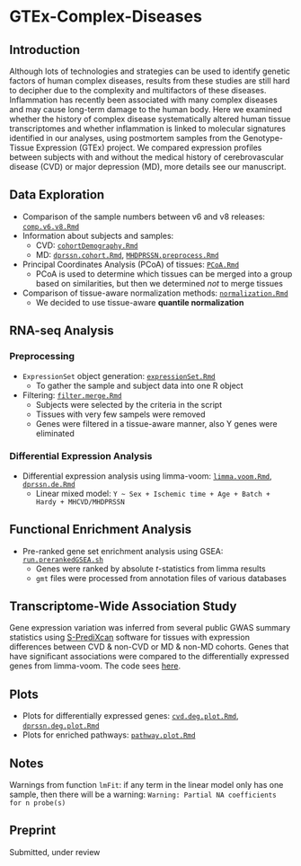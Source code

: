 # GTEx-Complex-Diseases

## Introduction
Although lots of technologies and strategies can be used to identify genetic factors of human complex diseases, results from these studies are still hard to decipher due to the complexity and multifactors of these diseases. Inflammation has recently been associated with many complex diseases and may cause long-term damage to the human body. Here we examined whether the history of complex disease systematically altered human tissue transcriptomes and whether inflammation is linked to molecular signatures identified in our analyses, using postmortem samples from the Genotype-Tissue Expression (GTEx) project. We compared expression profiles between subjects with and without the medical history of cerebrovascular disease (CVD) or major depression (MD), more details see our manuscript.

## Data Exploration
- Comparison of the sample numbers between v6 and v8 releases: [`comp.v6.v8.Rmd`](exploration/comp.v6.v8.Rmd)
- Information about subjects and samples: 
	- CVD: [`cohortDemography.Rmd`](exploration/cohortDemography.Rmd)
	- MD: [`dprssn.cohort.Rmd`](exploration/dprssn.cohort.Rmd), [`MHDPRSSN.preprocess.Rmd`](exploration/MHDPRSSN.preprocess.Rmd)
- Principal Coordinates Analysis (PCoA) of tissues: [`PCoA.Rmd`](exploration/PCoA.Rmd) 
	- PCoA is used to determine which tissues can be merged into a group based on similarities, but then we determined _not_ to merge tissues
- Comparison of tissue-aware normalization methods: [`normalization.Rmd`](exploration/normalization.Rmd)
	- We decided to use tissue-aware **quantile normalization**

## RNA-seq Analysis
### Preprocessing
- `ExpressionSet` object generation: [`expressionSet.Rmd`](DEanalysis/expressionSet.Rmd)
	- To gather the sample and subject data into one R object
- Filtering: [`filter.merge.Rmd`](DEanalysis/filter.merge.Rmd)
	- Subjects were selected by the criteria in the script
	- Tissues with very few sampels were removed
	- Genes were filtered in a tissue-aware manner, also Y genes were eliminated

### Differential Expression Analysis
- Differential expression analysis using limma-voom: [`limma.voom.Rmd`](DEanalysis/limma.voom.Rmd), [`dprssn.de.Rmd`](DEanalysis/dprssn.de.Rmd)
	- Linear mixed model: `Y ~ Sex + Ischemic time + Age + Batch + Hardy + MHCVD/MHDPRSSN`

## Functional Enrichment Analysis
- Pre-ranked gene set enrichment analysis using GSEA: [`run.prerankedGSEA.sh`](gsea/run.prerankedGSEA.sh)
	- Genes were ranked by absolute _t_-statistics from limma results
	- `gmt` files were processed from annotation files of various databases

## Transcriptome-Wide Association Study
Gene expression variation was inferred from several public GWAS summary statistics using [S-PrediXcan](https://github.com/hakyimlab/MetaXcan) software for tissues with expression differences between CVD & non-CVD or MD & non-MD cohorts. Genes that have significant associations were compared to the differentially expressed genes from limma-voom. The code sees [here](twas/).

## Plots
- Plots for differentially expressed genes: [`cvd.deg.plot.Rmd`](plots/cvd.deg.plot.Rmd), [`dprssn.deg.plot.Rmd`](plots/dprssn.deg.plot.Rmd)
- Plots for enriched pathways: [`pathway.plot.Rmd`](plots/pathway.plot.Rmd)

## Notes
Warnings from function `lmFit`: if any term in the linear model only has one sample, then there will be a warning: `Warning: Partial NA coefficients for n probe(s)`

## Preprint
Submitted, under review
